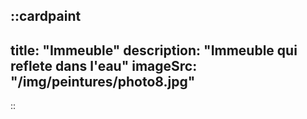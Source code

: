 
::cardpaint
---
title: "Immeuble"
description: "Immeuble qui reflete dans l'eau"
imageSrc: "/img/peintures/photo8.jpg"
---
::
